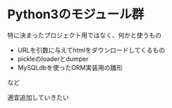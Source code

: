 # Python3のモジュール群

特に決まったプロジェクト用ではなく、何かと使うもの

- URLを引数に与えてhtmlをダウンロードしてくるもの
- pickleのloaderとdumper
- MySQLdbを使ったORM実装用の雛形

など

適宜追加していきたい

